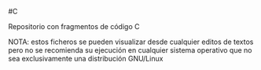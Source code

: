 #C

Repositorio con fragmentos de código C

NOTA: estos ficheros se pueden visualizar desde cualquier editos de textos pero no se recomienda su ejecución en cualquier sistema operativo que no sea exclusivamente una distribución GNU/Linux
